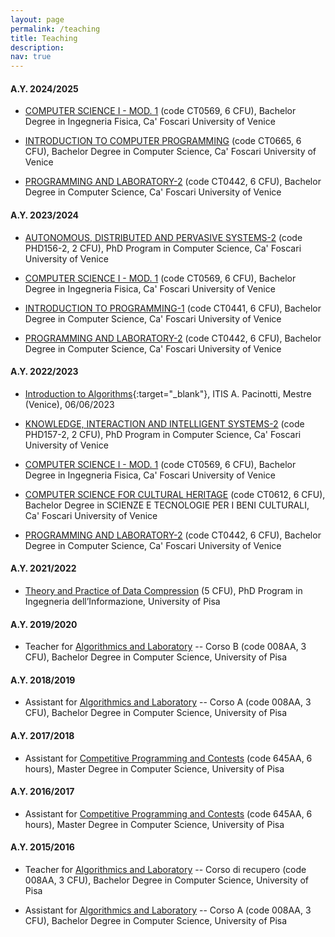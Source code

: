 ```yaml
---
layout: page
permalink: /teaching
title: Teaching
description:
nav: true
---
```


#### **A.Y. 2024/2025**

- [COMPUTER SCIENCE I - MOD. 1](https://www.unive.it/data/course/510103) (code CT0569, 6 CFU), Bachelor Degree in Ingegneria Fisica, Ca' Foscari University of Venice

- [INTRODUCTION TO COMPUTER PROGRAMMING](https://www.unive.it/data/course/521402) (code CT0665, 6 CFU), Bachelor Degree in Computer Science, Ca' Foscari University of Venice

- [PROGRAMMING AND LABORATORY-2](https://www.unive.it/data/course/520935) (code CT0442, 6 CFU), Bachelor Degree in Computer Science, Ca' Foscari University of Venice


#### **A.Y. 2023/2024**

- [AUTONOMOUS, DISTRIBUTED AND PERVASIVE SYSTEMS-2](https://www.unive.it/data/course/471255) (code PHD156-2, 2 CFU), PhD Program in Computer Science, Ca' Foscari University of Venice

- [COMPUTER SCIENCE I - MOD. 1](https://www.unive.it/data/course/441572) (code CT0569, 6 CFU), Bachelor Degree in Ingegneria Fisica, Ca' Foscari University of Venice

- [INTRODUCTION TO PROGRAMMING-1](https://www.unive.it/data/course/493929) (code CT0441, 6 CFU), Bachelor Degree in Computer Science, Ca' Foscari University of Venice

- [PROGRAMMING AND LABORATORY-2](https://www.unive.it/data/course/493955) (code CT0442, 6 CFU), Bachelor Degree in Computer Science, Ca' Foscari University of Venice


#### **A.Y. 2022/2023**

- [Introduction to Algorithms](assets/pdf/slides/introduction-to-algorithms.pdf){:target="\_blank"}, ITIS A. Pacinotti, Mestre (Venice), 06/06/2023

- [KNOWLEDGE, INTERACTION AND INTELLIGENT SYSTEMS-2](https://www.unive.it/data/course/401910) (code PHD157-2, 2 CFU), PhD Program in Computer Science, Ca' Foscari University of Venice

- [COMPUTER SCIENCE I - MOD. 1](https://www.unive.it/data/course/374118) (code CT0569, 6 CFU), Bachelor Degree in Ingegneria Fisica, Ca' Foscari University of Venice

- [COMPUTER SCIENCE FOR CULTURAL HERITAGE](https://www.unive.it/data/course/374007) (code CT0612, 6 CFU), Bachelor Degree in SCIENZE E TECNOLOGIE PER I BENI CULTURALI, Ca' Foscari University of Venice

- [PROGRAMMING AND LABORATORY-2](https://www.unive.it/data/course/379954) (code CT0442, 6 CFU), Bachelor Degree in Computer Science, Ca' Foscari University of Venice


#### **A.Y. 2021/2022**

- [Theory and Practice of Data Compression](https://github.com/jermp/data_compression_course/releases/tag/v1.0.0) (5 CFU), PhD Program in Ingegneria dell’Informazione, University of Pisa


#### **A.Y. 2019/2020**

- Teacher for [Algorithmics and Laboratory](http://didawiki.cli.di.unipi.it/doku.php/informatica/all-a/start) -- Corso B (code 008AA, 3 CFU), Bachelor Degree in Computer Science, University of Pisa


#### **A.Y. 2018/2019**

- Assistant for [Algorithmics and Laboratory](http://didawiki.cli.di.unipi.it/doku.php/informatica/all-a/all19/start) -- Corso A (code 008AA, 3 CFU), Bachelor Degree in Computer Science, University of Pisa


#### **A.Y. 2017/2018**

- Assistant for [Competitive Programming and Contests](https://github.com/rossanoventurini/CompetitiveProgramming) (code 645AA, 6 hours), Master Degree in Computer Science, University of Pisa


#### **A.Y. 2016/2017**

- Assistant for [Competitive Programming and Contests](https://github.com/rossanoventurini/CompetitiveProgramming) (code 645AA, 6 hours), Master Degree in Computer Science, University of Pisa


#### **A.Y. 2015/2016**

- Teacher for [Algorithmics and Laboratory](http://didawiki.cli.di.unipi.it/doku.php/informatica/alr/start) -- Corso di recupero (code 008AA, 3 CFU), Bachelor Degree in Computer Science, University of Pisa

- Assistant for [Algorithmics and Laboratory](http://didawiki.cli.di.unipi.it/doku.php/informatica/all-a/all16/start) -- Corso A (code 008AA, 3 CFU), Bachelor Degree in Computer Science, University of Pisa

